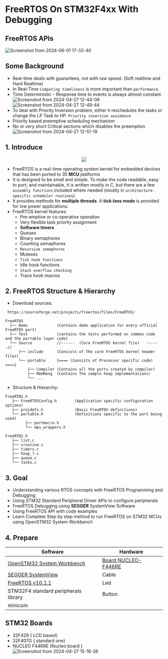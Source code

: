 <h1> FreeRTOS On STM32F4xx With Debugging </h1>

## FreeRTOS APIs

![Screenshot from 2024-06-01 17-32-40](https://github.com/PranabNandy/FreeRTOS/assets/34576104/bf4ae1ac-cffe-45f5-9a54-4e85dfbf0e33)



## Some Background
- Real-time deals with guarantees, not with raw speed. (Soft realtime and Hard Realtime)
- In Real-Time `Computing timeliness` is more important than `performance`.
- Time Deterministic – Response time to events is always almost constant.
  ![Screenshot from 2024-04-27 12-44-06](https://github.com/PranabNandy/FreeRTOS/assets/34576104/66df4813-3454-4b4a-91a0-e5173d22fcba)
 ![Screenshot from 2024-04-27 12-49-44](https://github.com/PranabNandy/FreeRTOS/assets/34576104/91956575-835f-4056-9c5a-50ea92093ada)
- To deal with Priority Inversion problem, either it reschedules the tasks or change the LP Task to HP. `Priority inversion avoidance`
- Priority based preemptive scheduling mechanism
- No or very short Critical sections which disables the preemption
 ![Screenshot from 2024-04-27 12-51-19](https://github.com/PranabNandy/FreeRTOS/assets/34576104/1359cb55-1c9b-4e09-a229-4deb88e4fb26)

## 1. Introduce
<p align="center"> <img src="https://user-images.githubusercontent.com/32474027/105848287-1c024f00-6022-11eb-8a6f-6bdae761b44d.jpg" /> </p>

- FreeRTOS is a real-time operating system kernel for embedded devices that has been ported to 35 **MCU** platforms
- It is designed to be small and simple. To make the code readable, easy to port, and maintainable, it is written mostly in C, but there are a few `assembly functions` included where needed (mostly in `architecture-specific scheduler routines`).
- It provides methods for **multiple threads**. A **tick-less mode** is provided for low power applications.
- FreeRTOS kernel features:
  + Pre-emptive or co-operative operation
  + Very flexible task priority assignment
  + **Software timers**
  + Queues
  + Binary semaphores
  + Counting semaphores
  + `Recursive semaphores`
  + Mutexes
  + `Tick hook functions`
  + Idle hook functions
  + `Stack overflow checking`
  + Trace hook macros
 

## 2. FreeRTOS Structure & Hierarchy
- Download sources:
```shell
 https://sourceforge.net/projects/freertos/files/FreeRTOS/
```
```
FreeRTOS
  ├── Demo             (Contains demo application for every official FreeRTOS port)
  ├── Test             (contains the tests performed on common code and the portable layer code)
  └── Source           //------  (Core FreeRTOS kernel file)   ------//
      ├── include      (Consists of The core FreeRTOS kernel header files)
      └── portable     {==== (Consists of Processor specific code)  ====}
          ├── Compiler (Contains all the ports created by compiler)
          ├── MemMang  (Contains The sample heap implementations)
          └── ...
```

- Structure & Hierarchy:
```
FreeRTOS.h
   ├── FreeRTOSConfig.h        (Application specific configuration options)
   ├── projdefs.h              (Basic FreeRTOS definitions)
   └── portable.h              (Definitions specific to the port being used)
         ├── portmacro.h
         └── mpu_wrappers.h

FreeRTOS.h
   ├── list.c
   ├── croutine.c
   ├── timers.c
   ├── heap_?.c
   ├── queue.c
   └── tasks.c
```

## 3. Goal
- Understanding various RTOS concepts with FreeRTOS Programming and Debugging
- Using STM32 Standard Peripheral Driver APIs to configure peripherals
- FreeRTOS Debugging using **SEGGER** SystemView Software
- Using FreeRTOS API with code examples
- Learn Complete Step by step method to run FreeRTOS on STM32 MCUs using OpenSTM32 System Workbench


## 4. Prepare

| Software              | Hardware               |       
|-----------------------|------------------------|
| [OpenSTM32 System Workbench](https://www.openstm32.org/Installing%2BSystem%2BWorkbench%2Bfor%2BSTM32%2Bfrom%2BEclipse)   | [Board NUCLEO-F446RE](https://www.st.com/en/evaluation-tools/nucleo-f446re.html) |
| [SEGGER SystemView](https://www.segger.com/downloads/systemview/)  | Cable |
| [FreeRTOS v10.1.1](https://sourceforge.net/projects/freertos/files/FreeRTOS/) | Led |
| STM32F4 standard peripherals library | Button |
| minicom |


## STM32 Boards
- 32F429   { LCD based}
- 32F407G  { standard one}
- NUCLEO F446RE    {Nucleo board }
 ![Screenshot from 2024-04-27 15-18-36](https://github.com/PranabNandy/FreeRTOS/assets/34576104/3ac68ef5-8478-4c81-8d37-a506bc8805a3)

